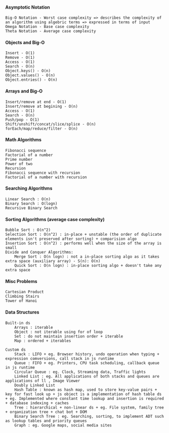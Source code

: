 #### Asymptotic Notation

    Big-O Notation - Worst case complexity => describes the complexity of an algorithm using algebric terms => expressed in terms of input
    Omega Notation - Base case complexity
    Theta Notation - Average case complexity

#### Objects and Big-O

    Insert - O(1)
    Remove - O(1)
    Access - O(1)
    Search - O(n)
    Object.keys() - O(n)
    Object.values() - O(n)
    Object.entries() - O(n)

#### Arrays and Big-O

    Insert/remove at end - O(1)
    Insert/remove at begining - O(n)
    Access - O(1)
    Search - O(n)
    Push/pop - O(1)
    Shift/unshift/concat/slice/splice - O(n)
    forEach/map/reduce/filter - O(n)

#### Math Algorithms

    Fibonacci sequence
    Factorial of a number
    Prime number
    Power of two
    Recursion
    Fibonacci sequence with recursion
    Factorial of a number with recursion

#### Searching Algorithms

    Linear Search : O(n)
    Binary Search : O(logn)
    Recursive Binary Search

#### Sorting Algorithms (average case complexity)

    Bubble Sort : O(n^2)
    Selection Sort : O(n^2) : in-place + unstable (the order of duplicate elements isn't preserved after sorting) + comparision algo
    Insertion Sort : O(n^2) : performs well when the size of the array is small
    Divide and Conquer Algorithms:
        Merge Sort : O(n logn) : not a in-place sorting algo as it takes extra space (auxiliary array) - S(n): O(n)
        Quick Sort : O(n logn) : in-place sorting algo + doesn't take any extra space

#### Misc Problems

    Cartesian Product
    Climbing Stairs
    Tower of Hanoi

#### Data Structures

    Built-in ds
        Arrays : iterable
        Object : not iterable using for of loop
        Set : do not maintain insertion order + iterable
        Map : ordered + iterables

    Custom ds
        Stack : LIFO + eg. Browser history, undo operation when typing + expression comversions, call stack in js runtime
        Queue : FIFO + eg. Printers, CPU task scheduling, callback queue in js runtime
        Circular Queue : eg. Clock, Streaming data, Traffic lights
        Linked List : eg. All applications of both stacks and queues are applications of ll , Image Viewer
        Doubly Linked List
        Hash Table : known as hash map, used to store key-value pairs + key for fast look up + js object is a implementation of hash table ds + eg. Implemented where constant time lookup and insertion is required + database indexing + caches
        Tree : hierarchical + non-linear ds + eg. File system, family tree + organization tree + chat bot + DOM
        Binary Search Tree : eg. Searching, sorting, to implement ADT such as lookup tables and priority queues
        Graph : eg. Google maps, social media sites
